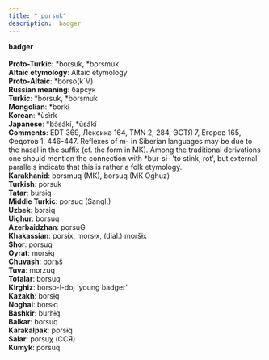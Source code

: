 ```yaml
---
title: " porsuk"
description:  badger
---
```

<strong> badger</strong><br><br>
<strong>Proto-Turkic</strong>:  *borsuk, *borsmuk<br>
<strong>Altaic etymology</strong>:  Altaic etymology<br>
<strong> Proto-Altaic</strong>:  *borso(k`V)<br>
<strong>Russian meaning</strong>:  барсук<br>
<strong>Turkic</strong>:  *borsuk, *borsmuk<br>
<strong>Mongolian</strong>:  *borki<br>
<strong>Korean</strong>:  *ùsɨ̀rk<br>
<strong>Japanese</strong>:  *bǝ̀sákí, *ùsákí<br>
<strong>Comments</strong>:  EDT 369, Лексика 164, TMN 2, 284, ЭСТЯ 7, Егоров 165, Федотов 1, 446-447. Reflexes of m- in Siberian languages may be due to the nasal in the suffix (cf. the form in MK). Among the traditional derivations one should mention the connection with *bur-sɨ- 'to stink, rot', but external parallels indicate that this is rather a folk etymology.<br>
<strong>Karakhanid</strong>:  borsmuq (MK), borsuq (MK Oghuz)<br>
<strong>Turkish</strong>:  porsuk<br>
<strong>Tatar</strong>:  bursɨq<br>
<strong>Middle Turkic</strong>:  porsuq (Sangl.)<br>
<strong>Uzbek</strong>:  bɔrsiq<br>
<strong>Uighur</strong>:  borsuq<br>
<strong>Azerbaidzhan</strong>:  porsuG<br>
<strong>Khakassian</strong>:  porsɨx, morsɨx, (dial.) moršɨx<br>
<strong>Shor</strong>:  porsuq<br>
<strong>Oyrat</strong>:  morsɨq<br>
<strong>Chuvash</strong>:  porъš<br>
<strong>Tuva</strong>:  morzuq<br>
<strong>Tofalar</strong>:  borsuq<br>
<strong>Kirghiz</strong>:  borso-l-doj 'young badger'<br>
<strong>Kazakh</strong>:  borsɨq<br>
<strong>Noghai</strong>:  borsɨq<br>
<strong>Bashkir</strong>:  burhɨq<br>
<strong>Balkar</strong>:  borsuq<br>
<strong>Karakalpak</strong>:  porsɨq<br>
<strong>Salar</strong>:  porsuχ (ССЯ)<br>
<strong>Kumyk</strong>:  porsuq<br>


